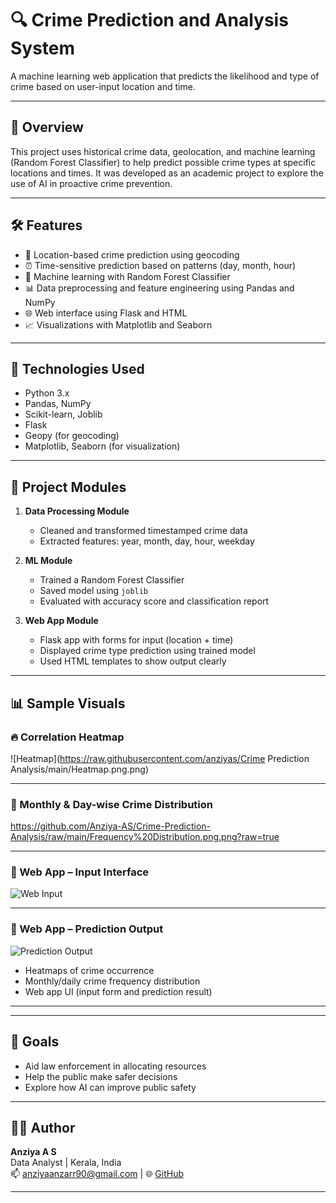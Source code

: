 # 🔍 Crime Prediction and Analysis System 

A machine learning web application that predicts the likelihood and type of crime based on user-input location and time.

---

## 📌 Overview

This project uses historical crime data, geolocation, and machine learning (Random Forest Classifier) to help predict possible crime types at specific locations and times. It was developed as an academic project to explore the use of AI in proactive crime prevention.

---

## 🛠️ Features

- 📍 Location-based crime prediction using geocoding
- ⏰ Time-sensitive prediction based on patterns (day, month, hour)
- 🎯 Machine learning with Random Forest Classifier
- 📊 Data preprocessing and feature engineering using Pandas and NumPy
- 🌐 Web interface using Flask and HTML
- 📈 Visualizations with Matplotlib and Seaborn

---

## 🧠 Technologies Used

- Python 3.x  
- Pandas, NumPy  
- Scikit-learn, Joblib  
- Flask  
- Geopy (for geocoding)  
- Matplotlib, Seaborn (for visualization)

---

## 🚀 Project Modules

1. **Data Processing Module**
   - Cleaned and transformed timestamped crime data
   - Extracted features: year, month, day, hour, weekday

2. **ML Module**
   - Trained a Random Forest Classifier
   - Saved model using `joblib`
   - Evaluated with accuracy score and classification report

3. **Web App Module**
   - Flask app with forms for input (location + time)
   - Displayed crime type prediction using trained model
   - Used HTML templates to show output clearly

---

## 📊 Sample Visuals

### 🔥 Correlation Heatmap

![Heatmap](https://raw.githubusercontent.com/anziyas/Crime Prediction Analysis/main/Heatmap.png.png)

---

### 📅 Monthly & Day-wise Crime Distribution
https://github.com/Anziya-AS/Crime-Prediction-Analysis/raw/main/Frequency%20Distribution.png.png?raw=true

---

### 🧠 Web App – Input Interface

![Web Input](https://raw.githubusercontent.com/anziyas/crime-prediction-analysis/main/Output1.png.png)

---

### 📍 Web App – Prediction Output

![Prediction Output](https://raw.githubusercontent.com/anziyas/crime-prediction-analysis/main/Output2.png.png)




- Heatmaps of crime occurrence
- Monthly/daily crime frequency distribution
- Web app UI (input form and prediction result)

---


---

## 🎯 Goals

- Aid law enforcement in allocating resources
- Help the public make safer decisions
- Explore how AI can improve public safety

---

## 👩‍💻 Author

**Anziya A S**  
Data Analyst | Kerala, India  
📫 anziyaanzarr90@gmail.com | 🌐 [GitHub](https://github.com/anziyas)

---



